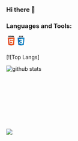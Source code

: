 ### Hi there 👋


### Languages and Tools:

<a href="https://www.w3.org/html/" target="_blank"><img align="left" alt="HTML5" width="26px" src="https://raw.githubusercontent.com/github/explore/80688e429a7d4ef2fca1e82350fe8e3517d3494d/topics/html/html.png" /></a>
<a href="https://www.w3schools.com/css/" target="_blank"><img align="left" alt="CSS3" width="26px" src="https://raw.githubusercontent.com/github/explore/80688e429a7d4ef2fca1e82350fe8e3517d3494d/topics/css/css.png" /></a>
<br>
<br>

[![Top Langs]

<img align="left" width="490" height="165" src="https://github-readme-stats.vercel.app/api/?username=AI-Mozi&show_icons=true&title_color=FFFFFF&icon_color=FFFFFF&text_color=FFFFFF&bg_color=0D1117" alt="github stats"/>

  <img align="center" src="https://github-readme-stats.vercel.app/api/top-langs/?username=AI-Mozi&layout=compact&title_color=FFFFFF&icon_color=FFFFFF&text_color=FFFFFF&bg_color=0D1117)" />

